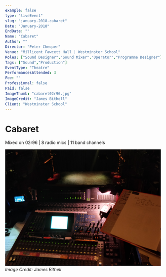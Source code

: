 ```yaml
---
example: false
type: "liveEvent"
slug: "january-2018-cabaret"
Date: "January-2018"
EndDate: ""
Name: "Cabaret"
Author: ""
Director: "Peter Chequer"
Venue: "Millicent Fawcett Hall | Westminster School"
Roles: ["Sound Designer","Sound Mixer","Operator","Programme Designer"]
Tags: ["Sound","Production"]
EventType: "Theatre"
PerformancesAttended: 3
Fee: ""
Professional: false
Paid: false
ImageThumb: "cabaret02r96.jpg"
ImageCredit: "James Bithell"
Client: "Westminster School"
---
```


# Cabaret

Mixed on 02r96 | 8 radio mics | 11 band channels

![Image by James Bithell](./images/cabaret02r96.jpg)
*Image Credit: James Bithell*

